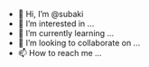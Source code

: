 - 👋 Hi, I’m @subaki
- 👀 I’m interested in ...
- 🌱 I’m currently learning ...
- 💞️ I’m looking to collaborate on ...
- 📫 How to reach me ...

<!---
subaki/subaki is a ✨ special ✨ repository because its `README.md` (this file) appears on your GitHub profile.
You can click the Preview link to take a look at your changes.
--->
